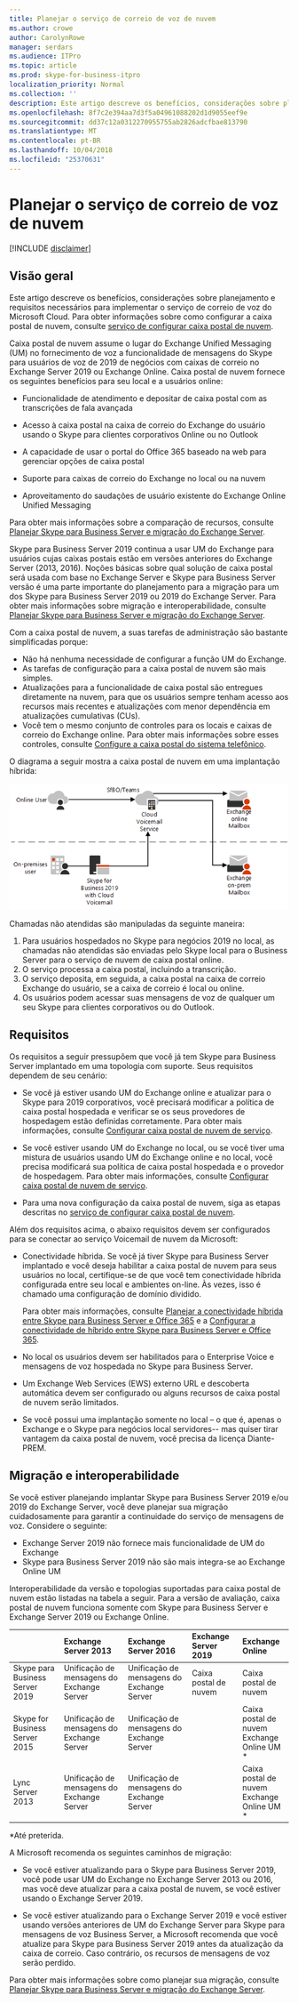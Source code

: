 ```yaml
---
title: Planejar o serviço de correio de voz de nuvem
ms.author: crowe
author: CarolynRowe
manager: serdars
ms.audience: ITPro
ms.topic: article
ms.prod: skype-for-business-itpro
localization_priority: Normal
ms.collection: ''
description: Este artigo descreve os benefícios, considerações sobre planejamento e requisitos necessários para implementar o serviço de correio de voz de nuvem da Microsoft. Para obter informações sobre como configurar a caixa postal de nuvem, consulte Configurando o correio de voz de nuvem.
ms.openlocfilehash: 8f7c2e394aa7d3f5a04961088202d1d9055eef9e
ms.sourcegitcommit: dd37c12a0312270955755ab2826adcfbae813790
ms.translationtype: MT
ms.contentlocale: pt-BR
ms.lasthandoff: 10/04/2018
ms.locfileid: "25370631"
---
```

# <a name="plan-cloud-voicemail-service"></a>Planejar o serviço de correio de voz de nuvem

[!INCLUDE [disclaimer](../disclaimer.md)]

## <a name="overview"></a>Visão geral 

Este artigo descreve os benefícios, considerações sobre planejamento e requisitos necessários para implementar o serviço de correio de voz do Microsoft Cloud. Para obter informações sobre como configurar a caixa postal de nuvem, consulte [serviço de configurar caixa postal de nuvem](configure-cloud-voicemail.md).

Caixa postal de nuvem assume o lugar do Exchange Unified Messaging (UM) no fornecimento de voz a funcionalidade de mensagens do Skype para usuários de voz de 2019 de negócios com caixas de correio no Exchange Server 2019 ou Exchange Online. Caixa postal de nuvem fornece os seguintes benefícios para seu local e a usuários online:

- Funcionalidade de atendimento e depositar de caixa postal com as transcrições de fala avançada

- Acesso à caixa postal na caixa de correio do Exchange do usuário usando o Skype para clientes corporativos Online ou no Outlook 

- A capacidade de usar o portal do Office 365 baseado na web para gerenciar opções de caixa postal

- Suporte para caixas de correio do Exchange no local ou na nuvem

- Aproveitamento do saudações de usuário existente do Exchange Online Unified Messaging

Para obter mais informações sobre a comparação de recursos, consulte [Planejar Skype para Business Server e migração do Exchange Server](plan-um-migration.md). 

Skype para Business Server 2019 continua a usar UM do Exchange para usuários cujas caixas postais estão em versões anteriores do Exchange Server (2013, 2016).  Noções básicas sobre qual solução de caixa postal será usada com base no Exchange Server e Skype para Business Server versão é uma parte importante do planejamento para a migração para um dos Skype para Business Server 2019 ou 2019 do Exchange Server. Para obter mais informações sobre migração e interoperabilidade, consulte [Planejar Skype para Business Server e migração do Exchange Server](plan-um-migration.md). 

Com a caixa postal de nuvem, a suas tarefas de administração são bastante simplificadas porque:

- Não há nenhuma necessidade de configurar a função UM do Exchange.
- As tarefas de configuração para a caixa postal de nuvem são mais simples.
- Atualizações para a funcionalidade de caixa postal são entregues diretamente na nuvem, para que os usuários sempre tenham acesso aos recursos mais recentes e atualizações com menor dependência em atualizações cumulativas (CUs).
- Você tem o mesmo conjunto de controles para os locais e caixas de correio do Exchange online. Para obter mais informações sobre esses controles, consulte [Configure a caixa postal do sistema telefônico](https://support.office.com/en-us/article/Set-up-Phone-System-voicemail-Admin-help-9c590873-b014-4df3-9e27-1bb97322a79d?ui=en-US&rs=en-US&ad=US).

O diagrama a seguir mostra a caixa postal de nuvem em uma implantação híbrida:


![Caixa postal de nuvem SfB](../../sfbserver2019/media/plan-cloud-voice-mail-server1.png)

Chamadas não atendidas são manipuladas da seguinte maneira:  

1. Para usuários hospedados no Skype para negócios 2019 no local, as chamadas não atendidas são enviadas pelo Skype local para o Business Server para o serviço de nuvem de caixa postal online. 
2. O serviço processa a caixa postal, incluindo a transcrição.
3. O serviço deposita, em seguida, a caixa postal na caixa de correio Exchange do usuário, se a caixa de correio é local ou online.  
4. Os usuários podem acessar suas mensagens de voz de qualquer um seu Skype para clientes corporativos ou do Outlook.

## <a name="requirements"></a>Requisitos

Os requisitos a seguir pressupõem que você já tem Skype para Business Server implantado em uma topologia com suporte.  Seus requisitos dependem de seu cenário:

- Se você já estiver usando UM do Exchange online e atualizar para o Skype para 2019 corporativos, você precisará modificar a política de caixa postal hospedada e verificar se os seus provedores de hospedagem estão definidas corretamente. Para obter mais informações, consulte [Configurar caixa postal de nuvem de serviço](configure-cloud-voicemail.md).

- Se você estiver usando UM do Exchange no local, ou se você tiver uma mistura de usuários usando UM do Exchange online e no local, você precisa modificará sua política de caixa postal hospedada e o provedor de hospedagem.  Para obter mais informações, consulte [Configurar caixa postal de nuvem de serviço](configure-cloud-voicemail.md).

- Para uma nova configuração da caixa postal de nuvem, siga as etapas descritas no [serviço de configurar caixa postal de nuvem](configure-cloud-voicemail.md).

Além dos requisitos acima, o abaixo requisitos devem ser configurados para se conectar ao serviço Voicemail de nuvem da Microsoft:

- Conectividade híbrida. Se você já tiver Skype para Business Server implantado e você deseja habilitar a caixa postal de nuvem para seus usuários no local, certifique-se de que você tem conectividade híbrida configurada entre seu local e ambientes on-line. Às vezes, isso é chamado uma configuração de domínio dividido. 

   Para obter mais informações, consulte [Planejar a conectividade híbrida entre Skype para Business Server e Office 365](plan-hybrid-connectivity.md) e a [Configurar a conectividade de híbrido entre Skype para Business Server e Office 365](configure-hybrid-connectivity.md).

- No local os usuários devem ser habilitados para o Enterprise Voice e mensagens de voz hospedada no Skype para Business Server.

- Um Exchange Web Services (EWS) externo URL e descoberta automática devem ser configurado ou alguns recursos de caixa postal de nuvem serão limitados.

-  Se você possui uma implantação somente no local – o que é, apenas o Exchange e o Skype para negócios local servidores-- mas quiser tirar vantagem da caixa postal de nuvem, você precisa da licença Diante-PREM. 

## <a name="migration-and-interoperability"></a>Migração e interoperabilidade

Se você estiver planejando implantar Skype para Business Server 2019 e/ou 2019 do Exchange Server, você deve planejar sua migração cuidadosamente para garantir a continuidade do serviço de mensagens de voz. Considere o seguinte:

- Exchange Server 2019 não fornece mais funcionalidade de UM do Exchange
- Skype para Business Server 2019 não são mais integra-se ao Exchange Online UM

Interoperabilidade da versão e topologias suportadas para caixa postal de nuvem estão listadas na tabela a seguir. Para a versão de avaliação, caixa postal de nuvem funciona somente com Skype para Business Server e Exchange Server 2019 ou Exchange Online.


|                               | Exchange Server 2013 | Exchange Server 2016 | Exchange Server 2019 | Exchange Online   |
|:---------------------------    |:---------------------|:---------------------|:------------------|:---------------------- |
| Skype para Business Server 2019 | Unificação de mensagens do Exchange Server | Unificação de mensagens do Exchange Server | Caixa postal de nuvem | Caixa postal de nuvem
Skype for Business Server 2015 | Unificação de mensagens do Exchange Server | Unificação de mensagens do Exchange Server |  | Caixa postal de nuvem <br> Exchange Online UM * |
Lync Server 2013 <br>  | Unificação de mensagens do Exchange Server | Unificação de mensagens do Exchange Server | | Caixa postal de nuvem <br> Exchange Online UM * |

\*Até preterida.

A Microsoft recomenda os seguintes caminhos de migração:

-  Se você estiver atualizando para o Skype para Business Server 2019, você pode usar UM do Exchange no Exchange Server 2013 ou 2016, mas você deve atualizar para a caixa postal de nuvem, se você estiver usando o Exchange Server 2019.

- Se você estiver atualizando para o Exchange Server 2019 e você estiver usando versões anteriores de UM do Exchange Server para Skype para mensagens de voz Business Server, a Microsoft recomenda que você atualize para Skype para Business Server 2019 antes da atualização da caixa de correio.  Caso contrário, os recursos de mensagens de voz serão perdido. 


Para obter mais informações sobre como planejar sua migração, consulte [Planejar Skype para Business Server e migração do Exchange Server](plan-um-migration.md).

